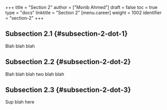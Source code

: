 +++
title = "Section 2"
author = ["Monib Ahmed"]
draft = false
toc = true
type = "docs"
linktitle = "Section 2"
[menu.career]
  weight = 1002
  identifier = "section-2"
+++

## Subsection 2.1 {#subsection-2-dot-1}

Blah blah blah


## Subsection 2.2 {#subsection-2-dot-2}

Blah blah blah two blah blah


## Subsection 2.3 {#subsection-2-dot-3}

Sup blah here